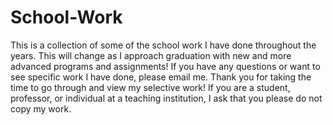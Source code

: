 # School-Work
This is a collection of some of the school work I have done throughout the years. This will change as I approach graduation with new and more advanced programs and assignments! If you have any questions or want to see specific work I have done, please email me.
Thank you for taking the time to go through and view my selective work!
If you are a student, professor, or individual at a teaching institution, I ask that you please do not copy my work. 
